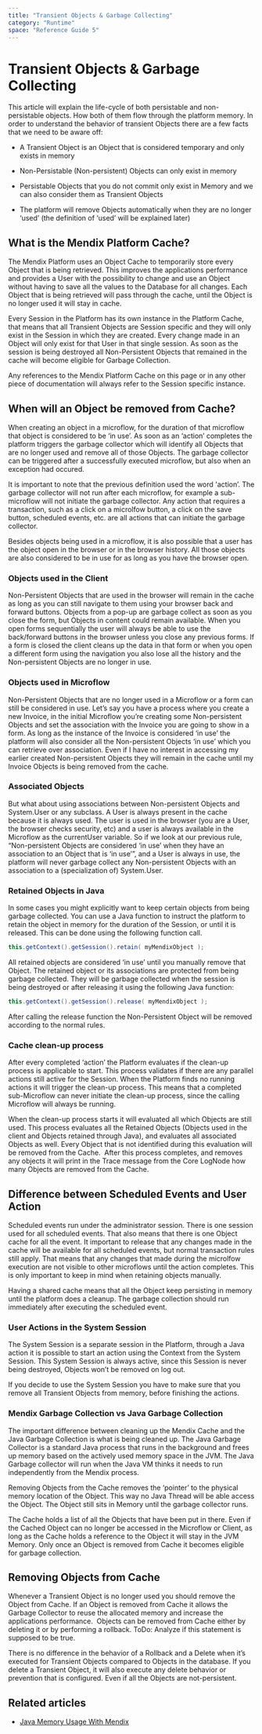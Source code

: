 ```yaml
---
title: "Transient Objects & Garbage Collecting"
category: "Runtime"
space: "Reference Guide 5"
---
```

# Transient Objects & Garbage Collecting



This article will explain the life-cycle of both persistable and non-persistable objects. How both of them flow through the platform memory. In order to understand the behavior of transient Objects there are a few facts that we need to be aware off:

*   A Transient Object is an Object that is considered temporary and only exists in memory

*   Non-Persistable (Non-persistent) Objects can only exist in memory

*   Persistable Objects that you do not commit only exist in Memory and we can also consider them as Transient Objects

*   The platform will remove Objects automatically when they are no longer ‘used’ (the definition of ‘used’ will be explained later)

## What is the Mendix Platform Cache?

The Mendix Platform uses an Object Cache to temporarily store every Object that is being retrieved. This improves the applications performance and provides a User with the possibility to change and use an Object without having to save all the values to the Database for all changes. Each Object that is being retrieved will pass through the cache, until the Object is no longer used it will stay in cache.

Every Session in the Platform has its own instance in the Platform Cache, that means that all Transient Objects are Session specific and they will only exist in the Session in which they are created. Every change made in an Object will only exist for that User in that single session. As soon as the session is being destroyed all Non-Persistent Objects that remained in the cache will become eligible for Garbage Collection.

Any references to the Mendix Platform Cache on this page or in any other piece of documentation will always refer to the Session specific instance.

## When will an Object be removed from Cache?

When creating an object in a microflow, for the duration of that microflow that object is considered to be ‘in use’. As soon as an ‘action’ completes the platform triggers the garbage collector which will identify all Objects that are no longer used and remove all of those Objects. The garbage collector can be triggered after a successfully executed microflow, but also when an exception had occured.

It is important to note that the previous definition used the word 'action’. The garbage collector will not run after each microflow, for example a sub-microflow will not initiate the garbage collector. Any action that requires a transaction, such as a click on a microlfow button, a click on the save button, scheduled events, etc. are all actions that can initiate the garbage collector.

Besides objects being used in a microflow, it is also possible that a user has the object open in the browser or in the browser history. All those objects are also considered to be in use for as long as you have the browser open.

### Objects used in the Client

Non-Persistent Objects that are used in the browser will remain in the cache as long as you can still navigate to them using your browser back and forward buttons. Objects from a pop-up are garbage collect as soon as you close the form, but Objects in content could remain available. When you open forms sequentially the user will always be able to use the back/forward buttons in the browser unless you close any previous forms. If a form is closed the client cleans up the data in that form or when you open a different form using the navigation you also lose all the history and the Non-persistent Objects are no longer in use.

### Objects used in Microflow

Non-Persistent Objects that are no longer used in a Microflow or a form can still be considered in use. Let’s say you have a process where you create a new Invoice, in the initial Microflow you’re creating some Non-persistent Objects and set the association with the Invoice you are going to show in a form. As long as the instance of the Invoice is considered ‘in use’ the platform will also consider all the Non-persistent Objects ‘in use’ which you can retrieve over association. Even if I have no interest in accessing my earlier created Non-persistent Objects they will remain in the cache until my Invoice Objects is being removed from the cache.

### Associated Objects

But what about using associations between Non-persistent Objects and System.User or any subclass. A User is always present in the cache because it is always used. The user is used in the browser (you are a User, the browser checks security, etc) and a user is always available in the Microflow as the currentUser variable. So if we look at our previous rule, “Non-persistent Objects are considered ‘in use’ when they have an association to an Object that is ‘in use’”, and a User is always in use, the platform will never garbage collect any Non-persistent Objects with an association to a (specialization of) System.User.

### Retained Objects in Java

In some cases you might explicitly want to keep certain objects from being garbage collected. You can use a Java function to instruct the platform to retain the object in memory for the duration of the Session, or until it is released. This can be done using the following function call. 

```java
this.getContext().getSession().retain( myMendixObject );
```

All retained objects are considered ‘in use’ until you manually remove that Object. The retained object or its associations are protected from being garbage collected. They will be garbage collected when the session is being destroyed or after releasing it using the following Java function:

```java
this.getContext().getSession().release( myMendixObject );
```

After calling the release function the Non-Persistent Object will be removed according to the normal rules.

### Cache clean-up process

After every completed ‘action’ the Platform evaluates if the clean-up process is applicable to start. This process validates if there are any parallel actions still active for the Session. When the Platform finds no running actions it will trigger the clean-up process. This means that a completed sub-Microflow can never initiate the clean-up process, since the calling Microflow will always be running.

When the clean-up process starts it will evaluated all which Objects are still used. This process evaluates all the Retained Objects (Objects used in the client and Objects retained through Java), and evaluates all associated Objects as well. Every Object that is not identified during this evaluation will be removed from the Cache. 
After this process completes, and removes any objects it will print in the Trace message from the Core LogNode how many Objects are removed from the Cache.

## Difference between Scheduled Events and User Action

Scheduled events run under the administrator session. There is one session used for all scheduled events. That also means that there is one Object cache for all the event. It important to release that any changes made in the cache will be available for all scheduled events, but normal transaction rules still apply. That means that any changes that made during the microlfow execution are not visible to other microflows until the action completes. This is only important to keep in mind when retaining objects manually. 

Having a shared cache means that all the Object keep persisting in memory until the platform does a cleanup. The garbage collection should run immediately after executing the scheduled event.

### User Actions in the System Session

The System Session is a separate session in the Platform, through a Java action it is possible to start an action using the Context from the System Session. This System Session is always active, since this Session is never being destroyed, Objects won’t be removed on log out.

If you decide to use the System Session you have to make sure that you remove all Transient Objects from memory, before finishing the actions.

### Mendix Garbage Collection vs Java Garbage Collection

The important difference between cleaning up the Mendix Cache and the Java Garbage Collection is what is being cleaned up. The Java Garbage Collector is a standard Java process that runs in the background and frees up memory based on the actively used memory space in the JVM. The Java Garbage collector will run when the Java VM thinks it needs to run independently from the Mendix process. 

Removing Objects from the Cache removes the ‘pointer’ to the physical memory location of the Object. This way no Java Thread will be able access the Object. The Object still sits in Memory until the garbage collector runs.

The Cache holds a list of all the Objects that have been put in there. Even if the Cached Object can no longer be accessed in the Microflow or Client, as long as the Cache holds a reference to the Object it will stay in the JVM Memory. Only once an Object is removed from Cache it becomes eligible for garbage collection.

## Removing Objects from Cache

Whenever a Transient Object is no longer used you should remove the Object from Cache. If an Object is removed from Cache it allows the Garbage Collector to reuse the allocated memory and increase the applications performance. 
Objects can be removed from Cache either by deleting it or by performing a rollback. ToDo: Analyze if this statement is supposed to be true.

There is no difference in the behavior of a Rollback and a Delete when it’s executed for Transient Objects compared to Objects in the database. If you delete a Transient Object, it will also execute any delete behavior or prevention that is configured. Even if all the Objects are not-persistent.

## Related articles

*   [Java Memory Usage With Mendix](/refguide5/java-memory-usage-with-mendix)

